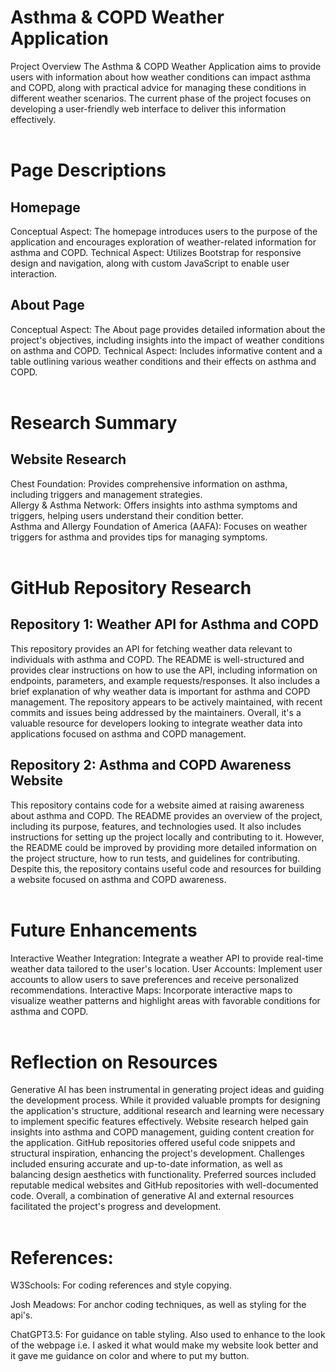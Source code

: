 # Asthma & COPD Weather Application

Project Overview
The Asthma & COPD Weather Application aims to provide users with information about how weather conditions can impact asthma and COPD, along with practical advice for managing these conditions in different weather scenarios. The current phase of the project focuses on developing a user-friendly web interface to deliver this information effectively.
<br/>
<br/>

# Page Descriptions
## Homepage
Conceptual Aspect: The homepage introduces users to the purpose of the application and encourages exploration of weather-related information for asthma and COPD.
Technical Aspect: Utilizes Bootstrap for responsive design and navigation, along with custom JavaScript to enable user interaction.
<br/>
## About Page
Conceptual Aspect: The About page provides detailed information about the project's objectives, including insights into the impact of weather conditions on asthma and COPD.
Technical Aspect: Includes informative content and a table outlining various weather conditions and their effects on asthma and COPD.
<br/>
<br/>

# Research Summary
## Website Research

Chest Foundation: Provides comprehensive information on asthma, including triggers and management strategies.
<br/>
Allergy & Asthma Network: Offers insights into asthma symptoms and triggers, helping users understand their condition better.
<br/>
Asthma and Allergy Foundation of America (AAFA): Focuses on weather triggers for asthma and provides tips for managing symptoms.
<br/>
<br/>

# GitHub Repository Research

## Repository 1: Weather API for Asthma and COPD
This repository provides an API for fetching weather data relevant to individuals with asthma and COPD. The README is well-structured and provides clear instructions on how to use the API, including information on endpoints, parameters, and example requests/responses. It also includes a brief explanation of why weather data is important for asthma and COPD management. The repository appears to be actively maintained, with recent commits and issues being addressed by the maintainers. Overall, it's a valuable resource for developers looking to integrate weather data into applications focused on asthma and COPD management.

## Repository 2: Asthma and COPD Awareness Website
This repository contains code for a website aimed at raising awareness about asthma and COPD. The README provides an overview of the project, including its purpose, features, and technologies used. It also includes instructions for setting up the project locally and contributing to it. However, the README could be improved by providing more detailed information on the project structure, how to run tests, and guidelines for contributing. Despite this, the repository contains useful code and resources for building a website focused on asthma and COPD awareness.
<br/>
<br/>

# Future Enhancements
Interactive Weather Integration: Integrate a weather API to provide real-time weather data tailored to the user's location.
User Accounts: Implement user accounts to allow users to save preferences and receive personalized recommendations.
Interactive Maps: Incorporate interactive maps to visualize weather patterns and highlight areas with favorable conditions for asthma and COPD.
<br/>
<br/>

# Reflection on Resources
Generative AI has been instrumental in generating project ideas and guiding the development process. While it provided valuable prompts for designing the application's structure, additional research and learning were necessary to implement specific features effectively.
Website research helped gain insights into asthma and COPD management, guiding content creation for the application. GitHub repositories offered useful code snippets and structural inspiration, enhancing the project's development.
Challenges included ensuring accurate and up-to-date information, as well as balancing design aesthetics with functionality. Preferred sources included reputable medical websites and GitHub repositories with well-documented code. Overall, a combination of generative AI and external resources facilitated the project's progress and development.
<br/>
<br/>

# References:
W3Schools: For coding references and style copying.

Josh Meadows: For anchor coding techniques, as well as styling for the api's.

ChatGPT3.5: For guidance on table styling. Also used to enhance to the look of the webpage i.e. I asked it what would make my website look better and it gave me guidance on color and where to put my button.

